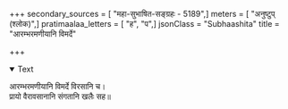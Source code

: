 +++
secondary_sources = [ "महा-सुभाषित-सङ्ग्रहः - 5189",]
meters = [ "अनुष्टुप् (श्लोक)",]
pratimaalaa_letters = [ "ह", "प",]
jsonClass = "Subhaashita"
title = "आरम्भरमणीयानि विमर्दे"

+++

<details open><summary>Text</summary>

आरम्भरमणीयानि विमर्दे विरसानि च।  
प्रायो वैरावसानानि संगतानि खलैः सह॥
</details>
